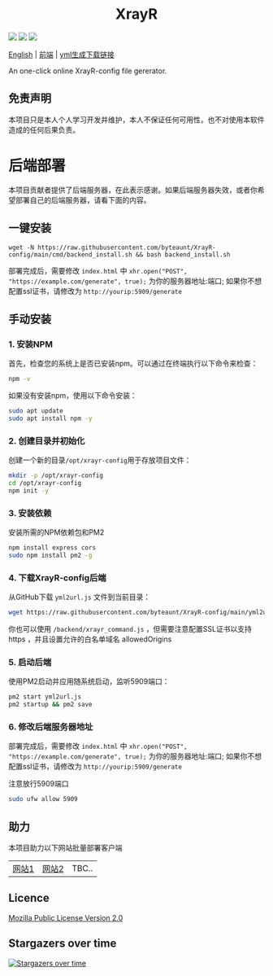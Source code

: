 <h1 align="center">XrayR</h1>

![](https://img.shields.io/github/stars/byteaunt/XrayR-config)
![](https://img.shields.io/github/forks/byteaunt/XrayR-config)
![](https://github.com/XrayR-project/XrayR/actions/workflows/docker.yml/badge.svg)

[English](https://github.com/byteaunt/XrayR-config) | [前端](https://byteaunt.github.io/XrayR-config/) | [yml生成下载链接](https://byteaunt.github.io/XrayR-config/yml2url/)

An one-click online XrayR-config file gererator.


## 免责声明

本项目只是本人个人学习开发并维护，本人不保证任何可用性，也不对使用本软件造成的任何后果负责。



# 后端部署

本项目贡献者提供了后端服务器，在此表示感谢。如果后端服务器失效，或者你希望部署自己的后端服务器，请看下面的内容。

## 一键安装

```
wget -N https://raw.githubusercontent.com/byteaunt/XrayR-config/main/cmd/backend_install.sh && bash backend_install.sh
```

部署完成后，需要修改 `index.html` 中 `xhr.open("POST", "https://example.com/generate", true);` 为你的服务器地址:端口; 如果你不想配置ssl证书，请修改为 `http://yourip:5909/generate`

## 手动安装

### 1. 安装NPM

首先，检查您的系统上是否已安装npm。可以通过在终端执行以下命令来检查：

```bash
npm -v
```

如果没有安装npm，使用以下命令安装：

```bash
sudo apt update
sudo apt install npm -y
```

### 2. 创建目录并初始化

创建一个新的目录`/opt/xrayr-config`用于存放项目文件：

```bash
mkdir -p /opt/xrayr-config
cd /opt/xrayr-config
npm init -y
```

### 3. 安装依赖

安装所需的NPM依赖包和PM2

```bash
npm install express cors
sudo npm install pm2 -g
```


### 4. 下载XrayR-config后端

从GitHub下载 `yml2url.js` 文件到当前目录：

```bash
wget https://raw.githubusercontent.com/byteaunt/XrayR-config/main/yml2url/yml2url.js
```

你也可以使用 `/backend/xrayr_command.js` ，但需要注意配置SSL证书以支持 https ，并且设置允许的白名单域名 allowedOrigins

### 5. 启动后端

使用PM2启动并应用随系统启动，监听5909端口：

```bash
pm2 start yml2url.js
pm2 startup && pm2 save
```

### 6. 修改后端服务器地址

部署完成后，需要修改 `index.html` 中 `xhr.open("POST", "https://example.com/generate", true);` 为你的服务器地址:端口; 如果你不想配置ssl证书，请修改为 `http://yourip:5909/generate`

注意放行5909端口

```bash
sudo ufw allow 5909
```

## 助力

本项目助力以下网站批量部署客户端

|                                        |                                   |       |
| -------------------------------------- | --------------------------------- | ----- |
| [网站1](https://v2boards.pages.dev) | [网站2](https://zhoushuren.me) | TBC.. |

## Licence

[Mozilla Public License Version 2.0](https://github.com/byteaunt/XrayR-config/blob/master/LICENSE)

## Stargazers over time

[![Stargazers over time](https://starchart.cc/byteaunt/XrayR-config.svg)](https://starchart.cc/byteaunt/XrayR-config)